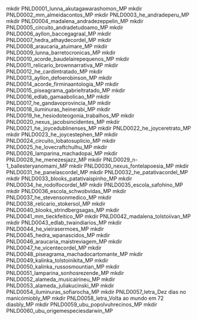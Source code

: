 mkdir PNLD0001_lunna_akutagawarashomon_MP
mkdir PNLD0002_mm_almeidacontos_MP
mkdir PNLD0003_he_andradeperu_MP
mkdir PNLD0004_madalena_andradezeppelin_MP
mkdir PNLD0005_circuito_andradetudoamo_MP
mkdir PNLD0006_ayllon_baccegagraal_MP
mkdir PNLD0007_hedra_athaydecordel_MP
mkdir PNLD0008_araucaria_atuimare_MP
mkdir PNLD0009_lunna_barretocronicas_MP
mkdir PNLD0010_acorde_baudelairepequenos_MP
mkdir PNLD0011_relicario_brownnarrativa_MP
mkdir PNLD0012_he_cardimtratado_MP
mkdir PNLD0013_ayllon_defoerobinson_MP
mkdir PNLD0014_acorde_firminaantologia_MP
mkdir PNLD0015_piseagrama_gabrieltratado_MP
mkdir PNLD0016_edlab_gamaabolicao_MP
mkdir PNLD0017_he_gandavoprovincia_MP
mkdir PNLD0018_iluminuras_heinerabi_MP
mkdir PNLD0019_he_hesiodoteogonia_trabalhos_MP
mkdir PNLD0020_nexus_jacobsincidentes_MP
mkdir PNLD0021_he_joycedublinenses_MP
mkdir PNLD0022_he_joyceretrato_MP
mkdir PNLD0023_he_joycestephen_MP
mkdir PNLD0024_circuito_lobatosuplicio_MP
mkdir PNLD0025_he_lovecraftchulhu_MP
mkdir PNLD0026_lamparina_machadopai_MP
mkdir PNLD0028_he_menezesjazz_MP
mkdir PNLD0029_n-1_ballesteryanomami_MP
mkdir PNLD0030_nexus_fontelapoesia_MP
mkdir PNLD0031_he_panelascordel_MP
mkdir PNLD0032_he_patativacordel_MP
mkdir PNLD0033_blooks_patativaispinho_MP
mkdir PNLD0034_he_rodolfocordel_MP
mkdir PNLD0035_escola_safohino_MP
mkdir PNLD0036_escola_schwobvidas_MP
mkdir PNLD0037_he_stevensonmedico_MP
mkdir PNLD0038_relicario_stokersol_MP
mkdir PNLD0040_blooks_strindbergsagas_MP
mkdir PNLD0041_mm_tieckfeitico_MP
mkdir PNLD0042_madalena_tolstoiivan_MP
mkdir PNLD0043_edlab_twaindiarios_MP
mkdir PNLD0044_he_vieirasermoes_MP
mkdir PNLD0045_hedra_wpanascidos_MP
mkdir PNLD0046_araucaria_maistreviagem_MP
mkdir PNLD0047_he_vicentecordel_MP
mkdir PNLD0048_piseagrama_machadocartomante_MP
mkdir PNLD0049_kalinka_tolstoinikita_MP
mkdir PNLD0050_kalinka_russosmountian_MP
mkdir PNLD0051_lamparina_sonhosrezende_MP
mkdir PNLD0052_alameda_musicairineu_MP
mkdir PNLD0053_alameda_juliakucinski_MP
mkdir PNLD0054_iluminuras_sofiarocha_MP
mkdir PNLD0057_letra_Dez dias no manicómiobly_MP
mkdir PNLD0058_letra_Volta ao mundo em 72 diasbly_MP
mkdir PNLD0059_ubu_popolvuhrecinos_MP
mkdir PNLD0060_ubu_origemespeciesdarwin_MP